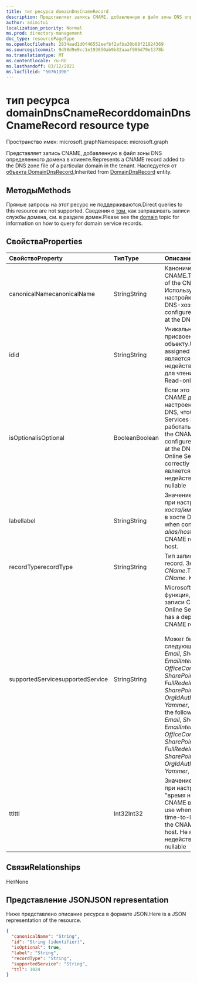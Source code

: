 ```yaml
---
title: тип ресурса domainDnsCnameRecord
description: Представляет запись CNAME, добавленную в файл зоны DNS определенного домена в клиенте.
author: adimitui
localization_priority: Normal
ms.prod: directory-management
doc_type: resourcePageType
ms.openlocfilehash: 2834aad1d0f46552eefbf2afba30b08f21924369
ms.sourcegitcommit: 9d98d9e9cc1e193850ab9b82aaaf906d70e1378b
ms.translationtype: MT
ms.contentlocale: ru-RU
ms.lasthandoff: 03/12/2021
ms.locfileid: "50761390"
---
```

# <a name="domaindnscnamerecord-resource-type"></a><span data-ttu-id="d9276-103">тип ресурса domainDnsCnameRecord</span><span class="sxs-lookup"><span data-stu-id="d9276-103">domainDnsCnameRecord resource type</span></span>

<span data-ttu-id="d9276-104">Пространство имен: microsoft.graph</span><span class="sxs-lookup"><span data-stu-id="d9276-104">Namespace: microsoft.graph</span></span>

<span data-ttu-id="d9276-105">Представляет запись CNAME, добавленную в файл зоны DNS определенного домена в клиенте.</span><span class="sxs-lookup"><span data-stu-id="d9276-105">Represents a CNAME record added to the DNS zone file of a particular domain in the tenant.</span></span> <span data-ttu-id="d9276-106">Наследуется от [объекта DomainDnsRecord.](domaindnsrecord.md)</span><span class="sxs-lookup"><span data-stu-id="d9276-106">Inherited from [DomainDnsRecord](domaindnsrecord.md) entity.</span></span>


## <a name="methods"></a><span data-ttu-id="d9276-107">Методы</span><span class="sxs-lookup"><span data-stu-id="d9276-107">Methods</span></span>
<span data-ttu-id="d9276-108">Прямые запросы на этот ресурс не поддерживаются.</span><span class="sxs-lookup"><span data-stu-id="d9276-108">Direct queries to this resource are not supported.</span></span> <span data-ttu-id="d9276-109">Сведения о [том,](domain.md) как запрашивать записи службы домена, см. в разделе домен.</span><span class="sxs-lookup"><span data-stu-id="d9276-109">Please see the [domain](domain.md) topic for information on how to query for domain service records.</span></span>

## <a name="properties"></a><span data-ttu-id="d9276-110">Свойства</span><span class="sxs-lookup"><span data-stu-id="d9276-110">Properties</span></span>
| <span data-ttu-id="d9276-111">Свойство</span><span class="sxs-lookup"><span data-stu-id="d9276-111">Property</span></span>     | <span data-ttu-id="d9276-112">Тип</span><span class="sxs-lookup"><span data-stu-id="d9276-112">Type</span></span>   |<span data-ttu-id="d9276-113">Описание</span><span class="sxs-lookup"><span data-stu-id="d9276-113">Description</span></span>|
|:---------------|:--------|:----------|
|<span data-ttu-id="d9276-114">canonicalName</span><span class="sxs-lookup"><span data-stu-id="d9276-114">canonicalName</span></span>|<span data-ttu-id="d9276-115">String</span><span class="sxs-lookup"><span data-stu-id="d9276-115">String</span></span>| <span data-ttu-id="d9276-116">Каноническое имя записи CNAME.</span><span class="sxs-lookup"><span data-stu-id="d9276-116">The canonical name of the CNAME record.</span></span> <span data-ttu-id="d9276-117">Используется для настройки записи CNAME в DNS-хозяйке.</span><span class="sxs-lookup"><span data-stu-id="d9276-117">Used to configure the CNAME record at the DNS host.</span></span> |
|<span data-ttu-id="d9276-118">id</span><span class="sxs-lookup"><span data-stu-id="d9276-118">id</span></span>|<span data-ttu-id="d9276-119">String</span><span class="sxs-lookup"><span data-stu-id="d9276-119">String</span></span>| <span data-ttu-id="d9276-120">Уникальный идентификатор, присвоенный этому объекту.</span><span class="sxs-lookup"><span data-stu-id="d9276-120">Unique identifier assigned to this entity.</span></span> <span data-ttu-id="d9276-121">Не является недействительным, только для чтения</span><span class="sxs-lookup"><span data-stu-id="d9276-121">Not nullable, Read-only</span></span>|
|<span data-ttu-id="d9276-122">isOptional</span><span class="sxs-lookup"><span data-stu-id="d9276-122">isOptional</span></span>|<span data-ttu-id="d9276-123">Boolean</span><span class="sxs-lookup"><span data-stu-id="d9276-123">Boolean</span></span>| <span data-ttu-id="d9276-124">Если это не так, запись CNAME должна быть настроена клиентом в хосте DNS, чтобы Microsoft Online Services правильно работать с доменом.</span><span class="sxs-lookup"><span data-stu-id="d9276-124">If false, the CNAME record must be configured by the customer at the DNS host for Microsoft Online Services to operate correctly with the domain.</span></span> <span data-ttu-id="d9276-125">Не является недействительным</span><span class="sxs-lookup"><span data-stu-id="d9276-125">Not nullable</span></span> |
|<span data-ttu-id="d9276-126">label</span><span class="sxs-lookup"><span data-stu-id="d9276-126">label</span></span>|<span data-ttu-id="d9276-127">String</span><span class="sxs-lookup"><span data-stu-id="d9276-127">String</span></span>| <span data-ttu-id="d9276-128">Значение, используемого при настройке *псевдонима/хоста/имени* записи CNAME в хосте DNS.</span><span class="sxs-lookup"><span data-stu-id="d9276-128">Value used when configuring the *alias/host/name* of the CNAME record at the DNS host.</span></span> |
|<span data-ttu-id="d9276-129">recordType</span><span class="sxs-lookup"><span data-stu-id="d9276-129">recordType</span></span>|<span data-ttu-id="d9276-130">String</span><span class="sxs-lookup"><span data-stu-id="d9276-130">String</span></span>| <span data-ttu-id="d9276-131">Тип записи DNS.</span><span class="sxs-lookup"><span data-stu-id="d9276-131">Type of DNS record.</span></span> <span data-ttu-id="d9276-132">Значение всегда *CName*.</span><span class="sxs-lookup"><span data-stu-id="d9276-132">The value is always *CName*.</span></span> <span data-ttu-id="d9276-133">Key</span><span class="sxs-lookup"><span data-stu-id="d9276-133">Key</span></span>|
|<span data-ttu-id="d9276-134">supportedService</span><span class="sxs-lookup"><span data-stu-id="d9276-134">supportedService</span></span>|<span data-ttu-id="d9276-135">String</span><span class="sxs-lookup"><span data-stu-id="d9276-135">String</span></span>| <span data-ttu-id="d9276-136">Microsoft Online Service или функция, зависимая от этой записи CNAME.</span><span class="sxs-lookup"><span data-stu-id="d9276-136">Microsoft Online Service or feature that has a dependency on this CNAME record.</span></span></br></br><span data-ttu-id="d9276-137">Может быть одним из следующих значений: **null**, *Email*, *Sharepoint*, *EmailInternalRelayOnly*, *OfficeCommunicationsOnline*, *SharePointDefaultDomain*, *FullRedelegation*, *SharePointPublic*, *OrgIdAuthentication*, *Yammer*, *Intune*</span><span class="sxs-lookup"><span data-stu-id="d9276-137">Can be one of the following values: **null**, *Email*, *Sharepoint*, *EmailInternalRelayOnly*, *OfficeCommunicationsOnline*, *SharePointDefaultDomain*, *FullRedelegation*, *SharePointPublic*, *OrgIdAuthentication*, *Yammer*, *Intune*</span></span>|
|<span data-ttu-id="d9276-138">ttl</span><span class="sxs-lookup"><span data-stu-id="d9276-138">ttl</span></span>|<span data-ttu-id="d9276-139">Int32</span><span class="sxs-lookup"><span data-stu-id="d9276-139">Int32</span></span>| <span data-ttu-id="d9276-140">Значение, используемого при настройке свойства "время на жизнь" записи CNAME в хосте DNS.</span><span class="sxs-lookup"><span data-stu-id="d9276-140">Value to use when configuring the time-to-live (ttl) property of the CNAME record at the DNS host.</span></span> <span data-ttu-id="d9276-141">Не является недействительным</span><span class="sxs-lookup"><span data-stu-id="d9276-141">Not nullable</span></span> |

## <a name="relationships"></a><span data-ttu-id="d9276-142">Связи</span><span class="sxs-lookup"><span data-stu-id="d9276-142">Relationships</span></span>
<span data-ttu-id="d9276-143">Нет</span><span class="sxs-lookup"><span data-stu-id="d9276-143">None</span></span>


## <a name="json-representation"></a><span data-ttu-id="d9276-144">Представление JSON</span><span class="sxs-lookup"><span data-stu-id="d9276-144">JSON representation</span></span>
<span data-ttu-id="d9276-145">Ниже представлено описание ресурса в формате JSON.</span><span class="sxs-lookup"><span data-stu-id="d9276-145">Here is a JSON representation of the resource.</span></span>

<!-- {
  "blockType": "resource",
  "baseType": "microsoft.graph.domainDnsRecord",
  "optionalProperties": [

  ],
  "@odata.type": "microsoft.graph.domainDnsCnameRecord"
}-->

```json
{
  "canonicalName": "String",
  "id": "String (identifier)",
  "isOptional": true,
  "label": "String",
  "recordType": "String",
  "supportedService": "String",
  "ttl": 1024
}

```

<!-- uuid: 8fcb5dbc-d5aa-4681-8e31-b001d5168d79
2015-10-25 14:57:30 UTC -->
<!-- {
  "type": "#page.annotation",
  "description": "domainDnsCnameRecord resource",
  "keywords": "",
  "section": "documentation",
  "tocPath": ""
}-->

